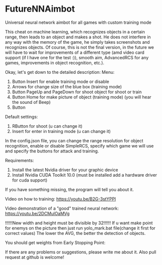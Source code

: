 # FutureNNAimbot
Universal neural network aimbot for all games with custom training mode

This cheat on machine learning, which recognizes objects in a certain range, then leads to an object and makes a shot. He does not interfere in any way with the memory of the game, he simply takes screenshots and recognizes objects.
Of course, this is not the final version, in the future we will have to wait for improvements of a different type (amd video card support (if I have one for the test :)), smooth aim, AdvancedRCS for any games, improvements in object recognition, etc.).

Okay, let's get down to the detailed description:
Menu:
1. Button Insert for enable training mode or disable
2. Arrows for change size of the blue box (training mode)
3. Button PageUp and PageDown for shoot object for shoot or train
4. Button Home for make picture of object (training mode) (you will hear the sound of Beep)
5. Button

Default settings:
1. RButton for shoot (u can change it)
2. Insert for enter in training mode (u can change it)

In the config.json file, you can change the range resolution for object recognition, enable or disable SimpleRCS, specify which game we will use and specify the buttons for attack and training.

Requirements:
1. Install the latest Nvidia driver for your graphic device
2. Install Nvidia CUDA Toolkit 10.0 (must be installed add a hardware driver for cuda support)

If you have something missing, the program will tell you about it.

Video on how to training: https://youtu.be/B2G-3stYPPI

Video demonstration of a "good" trained neural network: https://youtu.be/2DCMulOaMVg

!!!!!!New width and height must be divisible by 32!!!!!!
If u want make point for enemys on the picture then just run yolo_mark.bat file(change it first for correct values)
The lower the AVG, the better the detection of objects.

You should get weights from Early Stopping Point:




If there are any problems or suggestions, please write me about it.
Also pull request at github is welcome!

